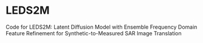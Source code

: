 # LEDS2M
Code for LEDS2M: Latent Diffusion Model with Ensemble Frequency Domain Feature Refinement for Synthetic-to-Measured SAR Image Translation
